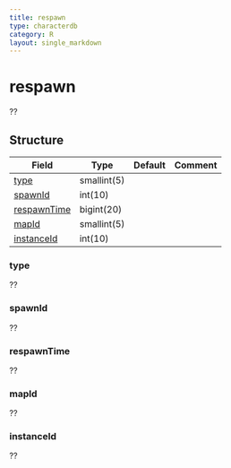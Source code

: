```yaml
---
title: respawn
type: characterdb
category: R
layout: single_markdown
---
```


# respawn
??

## Structure

Field                           | Type         | Default | Comment
------------------------------- | ------------ | ------- | -------
[type](#type)                   | smallint(5)  |         |        
[spawnId](#spawnId)             | int(10)      |         |    
[respawnTime](respawnTime)      | bigint(20)   |         |    
[mapId](#mapId)                 | smallint(5)  |         |    
[instanceId](#instanceId)       | int(10)      |         |        

### type

??

### spawnId

??

### respawnTime

??

### mapId

??

### instanceId

??
